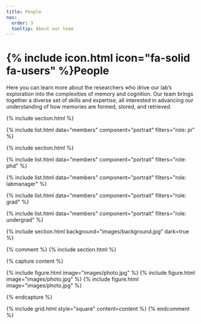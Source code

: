 ```yaml
---
title: People
nav:
  order: 3
  tooltip: About our team
---
```


# {% include icon.html icon="fa-solid fa-users" %}People

Here you can learn more about the researchers who drive our lab’s exploration into the complexities of memory and cognition. Our team brings together a diverse set of skills and expertise, all interested in advancing our understanding of how memories are formed, stored, and retrieved.

{% include section.html %}

{% include list.html data="members" component="portrait" filters="role: pi" %}

{% include section.html %}

{% include list.html data="members" component="portrait" filters="role: phd" %}

{% include list.html data="members" component="portrait" filters="role: labmanager" %}

{% include list.html data="members" component="portrait" filters="role: grad" %}

{% include list.html data="members" component="portrait" filters="role: undergrad" %}



{% include section.html background="images/background.jpg" dark=true %}



{% comment %}
{% include section.html %}

{% capture content %}

{% include figure.html image="images/photo.jpg" %}
{% include figure.html image="images/photo.jpg" %}
{% include figure.html image="images/photo.jpg" %}

{% endcapture %}

{% include grid.html style="square" content=content %}
{% endcomment %}
